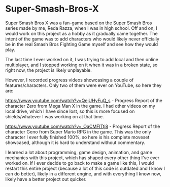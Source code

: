 # Super-Smash-Bros-X

Super Smash Bros X was a fan-game based on the Super Smash Bros series made by me, Reda Razza, when I was in high school. Off and on, I would work on this project as a hobby as it gradually came together.
The intent of the game was to add characters who would likely never officially be in the real Smash Bros Fighting Game myself and see how they would play.

The last time I ever worked on it, I was trying to add local and then online multiplayer, and I stopped working on it when it was in a broken state, so right now, the project is likely unplayable.

However, I recorded progress videos showcasing a couple of features/characters. Only two of them were ever on YouTube, so here they are:

https://www.youtube.com/watch?v=QejUHyFuQ_s - Progress Report of the character Zero from Mega Man X in the game. I had other videos on my local drive, which I have since lost, so this is more focused on shields/whatever I was working on at that time.

https://www.youtube.com/watch?v=_OaCMFITtj8 - Progress Report of the character Geno from Super Mario RPG in the game. This was the only character I ever fully finished 100%, so here is his complete moveset showcased, although it is hard to understand without commentary.

I learned a lot about programming, game design, animation, and game mechanics with this project, which has shaped every other thing I've ever worked on. If I ever decide to go back to make a game like this, I would restart this entire project (because a lot of this code is outdated and I know I can do better), likely in a different engine, and with everything I know now, likely have a better project out quicker.
